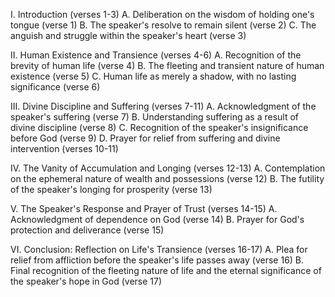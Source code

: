 I. Introduction (verses 1-3)
    A. Deliberation on the wisdom of holding one's tongue (verse 1)
    B. The speaker's resolve to remain silent (verse 2)
    C. The anguish and struggle within the speaker's heart (verse 3)

II. Human Existence and Transience (verses 4-6)
    A. Recognition of the brevity of human life (verse 4)
    B. The fleeting and transient nature of human existence (verse 5)
    C. Human life as merely a shadow, with no lasting significance (verse 6)

III. Divine Discipline and Suffering (verses 7-11)
    A. Acknowledgment of the speaker's suffering (verse 7)
    B. Understanding suffering as a result of divine discipline (verse 8)
    C. Recognition of the speaker's insignificance before God (verse 9)
    D. Prayer for relief from suffering and divine intervention (verses 10-11)

IV. The Vanity of Accumulation and Longing (verses 12-13)
    A. Contemplation on the ephemeral nature of wealth and possessions (verse 12)
    B. The futility of the speaker's longing for prosperity (verse 13)

V. The Speaker's Response and Prayer of Trust (verses 14-15)
    A. Acknowledgment of dependence on God (verse 14)
    B. Prayer for God's protection and deliverance (verse 15)

VI. Conclusion: Reflection on Life's Transience (verses 16-17)
    A. Plea for relief from affliction before the speaker's life passes away (verse 16)
    B. Final recognition of the fleeting nature of life and the eternal significance of the speaker's hope in God (verse 17)